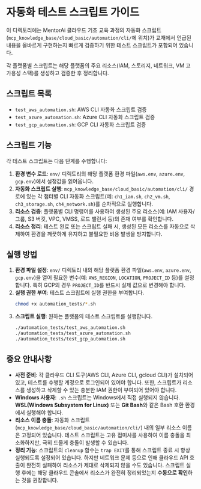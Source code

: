 # 자동화 테스트 스크립트 가이드

이 디렉토리에는 MentorAi 클라우드 기초 교육 과정의 자동화 스크립트(`mcp_knowledge_base/cloud_basic/automation/cli/`에 위치)가 교재에서 언급된 내용을 올바르게 구현하는지 빠르게 검증하기 위한 테스트 스크립트가 포함되어 있습니다.

각 플랫폼별 스크립트는 해당 플랫폼의 주요 리소스(IAM, 스토리지, 네트워크, VM 고가용성 스택)를 생성하고 검증한 후 정리합니다.

## 스크립트 목록

*   `test_aws_automation.sh`: AWS CLI 자동화 스크립트 검증
*   `test_azure_automation.sh`: Azure CLI 자동화 스크립트 검증
*   `test_gcp_automation.sh`: GCP CLI 자동화 스크립트 검증

## 스크립트 기능

각 테스트 스크립트는 다음 단계를 수행합니다:

1.  **환경 변수 로드**: `env/` 디렉토리의 해당 플랫폼 환경 파일(`aws.env`, `azure.env`, `gcp.env`)에서 설정값을 읽어옵니다.
2.  **자동화 스크립트 실행**: `mcp_knowledge_base/cloud_basic/automation/cli/` 경로에 있는 각 챕터별 CLI 자동화 스크립트(예: `ch1_iam.sh`, `ch2_vm.sh`, `ch3_storage.sh`, `ch4_network.sh`)를 순차적으로 실행합니다.
3.  **리소스 검증**: 플랫폼별 CLI 명령어를 사용하여 생성된 주요 리소스(예: IAM 사용자/그룹, S3 버킷, VPC, VMSS, 로드 밸런서 등)의 존재 여부를 확인합니다.
4.  **리소스 정리**: 테스트 완료 또는 스크립트 실패 시, 생성된 모든 리소스를 자동으로 삭제하여 환경을 깨끗하게 유지하고 불필요한 비용 발생을 방지합니다.

## 실행 방법

1.  **환경 파일 설정**: `env/` 디렉토리 내의 해당 플랫폼 환경 파일(`aws.env`, `azure.env`, `gcp.env`)을 열어 필요한 변수(예: `AWS_REGION`, `LOCATION`, `PROJECT_ID` 등)를 설정합니다. 특히 GCP의 경우 `PROJECT_ID`를 반드시 실제 값으로 변경해야 합니다.
2.  **실행 권한 부여**: 테스트 스크립트에 실행 권한을 부여합니다.
    ```bash
    chmod +x automation_tests/*.sh
    ```
3.  **스크립트 실행**: 원하는 플랫폼의 테스트 스크립트를 실행합니다.
    ```bash
    ./automation_tests/test_aws_automation.sh
    ./automation_tests/test_azure_automation.sh
    ./automation_tests/test_gcp_automation.sh
    ```

## 중요 안내사항

*   **사전 준비**: 각 클라우드 CLI 도구(AWS CLI, Azure CLI, gcloud CLI)가 설치되어 있고, 테스트를 수행할 계정으로 로그인되어 있어야 합니다. 또한, 스크립트가 리소스를 생성하고 삭제할 수 있는 충분한 IAM 권한이 부여되어 있어야 합니다.
*   **Windows 사용자**: `.sh` 스크립트는 Windows에서 직접 실행되지 않습니다. **WSL(Windows Subsystem for Linux)** 또는 **Git Bash**와 같은 Bash 호환 환경에서 실행해야 합니다.
*   **리소스 이름 충돌**: 자동화 스크립트(`mcp_knowledge_base/cloud_basic/automation/cli/`) 내의 일부 리소스 이름은 고정되어 있습니다. 테스트 스크립트는 고유 접미사를 사용하여 이름 충돌을 최소화하지만, 극히 드물게 충돌이 발생할 수 있습니다.
*   **정리 기능**: 스크립트의 `cleanup` 함수는 `trap EXIT`를 통해 스크립트 종료 시 항상 실행되도록 설정되어 있습니다. 하지만 네트워크 문제 등으로 인해 클라우드 API 호출이 완전히 실패하여 리소스가 제대로 삭제되지 않을 수도 있습니다. 스크립트 실행 후에는 해당 클라우드 콘솔에서 리소스가 완전히 정리되었는지 **수동으로 확인**하는 것을 권장합니다.
